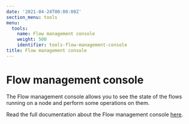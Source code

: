 ```yaml
---
date: '2021-04-24T00:00:00Z'
section_menu: tools
menu:
  tools:
    name: Flow management console
    weight: 500
    identifier: tools-flow-management-console
title: Flow management console
---
```


# Flow management console

The Flow management console allows you to see the state of the flows running on a node and perform some operations on them.

Read the full documentation about the Flow management console [here](../../../en/platform/corda/4.8/enterprise/node/node-flow-management-console.md).
